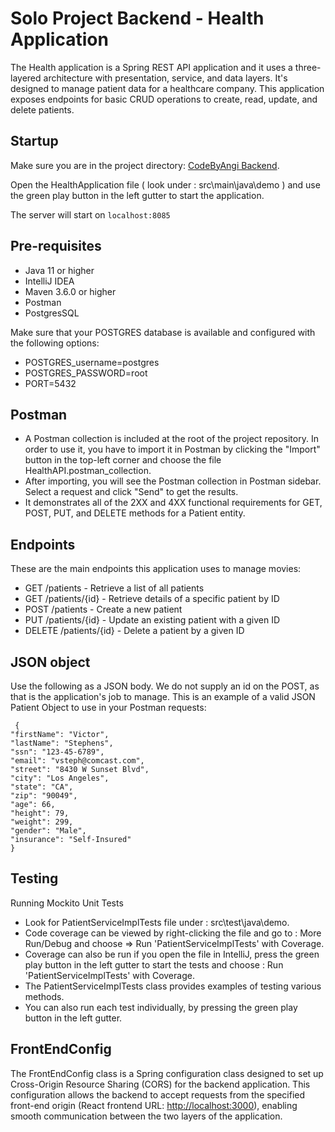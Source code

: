 # Solo Project Backend - Health Application

The Health application is a Spring REST API application and it uses a three-layered architecture with presentation, service, and data layers.
It's designed to manage patient data for a healthcare company.
This application exposes endpoints for basic CRUD operations to create, read, update, and delete patients.

## Startup

Make sure you are in the project directory: [CodeByAngi Backend](https://github.com/codebyangi/SoloProject/tree/main/codebyangi_backend).

Open the HealthApplication file ( look under : src\main\java\demo ) and use the green play button in the left gutter to start the application.

The server will start on `localhost:8085`

## Pre-requisites

- Java 11 or higher
- IntelliJ IDEA
- Maven 3.6.0 or higher
- Postman
- PostgresSQL

Make sure that your POSTGRES database is available and configured with the following options:

- POSTGRES_username=postgres
- POSTGRES_PASSWORD=root
- PORT=5432

## Postman

- A Postman collection is included at the root of the project repository. In order to use it, you have to import it in Postman by clicking the "Import" button in the top-left corner and choose the file HealthAPI.postman_collection.
- After importing, you will see the Postman collection in Postman sidebar. Select a request and click "Send" to get the results.
- It demonstrates all of the 2XX and 4XX functional requirements for GET, POST, PUT, and DELETE methods for a Patient entity. 

## Endpoints

These are the main endpoints this application uses to manage movies:

- GET /patients - Retrieve a list of all patients
- GET /patients/{id} - Retrieve details of a specific patient by ID
- POST /patients - Create a new patient
- PUT /patients/{id} - Update an existing patient with a given ID
- DELETE /patients/{id} - Delete a patient by a given ID

## JSON object

Use the following as a JSON body. 
We do not supply an id on the POST, as that is the application's job to manage.
This is an example of a valid JSON Patient Object to use in your Postman requests:
```
 {
"firstName": "Victor", 
"lastName": "Stephens", 
"ssn": "123-45-6789",
"email": "vsteph@comcast.com",
"street": "8430 W Sunset Blvd",
"city": "Los Angeles",
"state": "CA",
"zip": "90049",
"age": 66,
"height": 79,
"weight": 299,
"gender": "Male",
"insurance": "Self-Insured"
}
```

## Testing
Running Mockito Unit Tests

- Look for PatientServiceImplTests file under : src\test\java\demo.
- Code coverage can be viewed by right-clicking the file and go to : More Run/Debug and choose => Run 'PatientServiceImplTests' with Coverage.
- Coverage can also be run if you open the file in IntelliJ, press the green play button in the left gutter to start the tests and choose : Run 'PatientServiceImplTests' with Coverage.
- The PatientServiceImplTests class provides examples of testing various methods.
- You can also run each test individually, by pressing the green play button in the left gutter.

## FrontEndConfig

The FrontEndConfig class is a Spring configuration class designed to set up Cross-Origin Resource Sharing (CORS) for 
the backend application. This configuration allows the backend to accept requests from the specified front-end origin 
(React frontend URL: [http://localhost:3000](http://localhost:3000)), 
enabling smooth communication between the two layers of the application.
